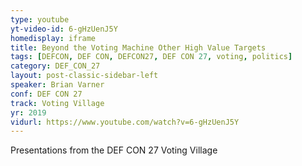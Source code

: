 ```yaml
---
type: youtube
yt-video-id: 6-gHzUenJ5Y
homedisplay: iframe
title: Beyond the Voting Machine Other High Value Targets
tags: [DEFCON, DEF CON, DEFCON27, DEF CON 27, voting, politics]
category: DEF_CON_27
layout: post-classic-sidebar-left
speaker: Brian Varner
conf: DEF CON 27
track: Voting Village
yr: 2019
vidurl: https://www.youtube.com/watch?v=6-gHzUenJ5Y
---
```

Presentations from the DEF CON 27 Voting Village